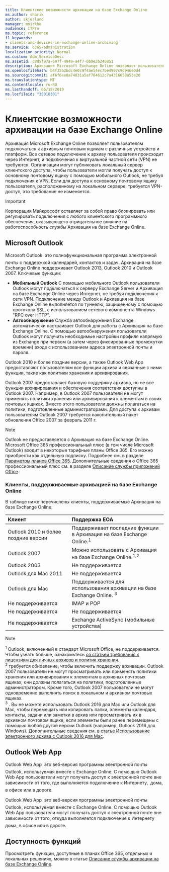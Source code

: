 ```yaml
---
title: Клиентские возможности архивации на базе Exchange Online
ms.author: sharik
author: skjerland
manager: mnirkhe
audience: ITPro
ms.topic: reference
f1_keywords:
- clients-and-devices-in-exchange-online-archiving
ms.service: o365-administration
localization_priority: Normal
ms.custom: Adm_ServiceDesc
ms.assetid: c8d5f97a-607f-4949-a4f7-0b9e3b246851
description: Архивация Microsoft Exchange Online позволяет пользователям подключаться к архивным почтовым ящикам с различных устройств и платформ. Все сетевое подключение к архиву пользователя происходит через Интернет, и подключения к виртуальной частной сети (VPN) не требуются. Организации могут публиковать локальный сервер клиентского доступа, чтобы пользователи могли получать доступ к основному почтовому ящику с помощью мобильного Outlook, не требуя подключения к VPN. Если для доступа к основному почтовому ящику пользователя, расположенному на локальном сервере, требуется VPN-доступ, это требование не изменяется.
ms.openlocfilehash: b4f35a2bdc4e0c9f4ae54ec7be4997c9d946e0d4
ms.sourcegitcommit: af6f6ee0a74831a5af784612c7a4316658a53e28
ms.translationtype: MT
ms.contentlocale: ru-RU
ms.lasthandoff: 06/18/2019
ms.locfileid: "35018301"
---
```

# <a name="client-features-in-exchange-online-archiving"></a>Клиентские возможности архивации на базе Exchange Online

Архивация Microsoft Exchange Online позволяет пользователям подключаться к архивным почтовым ящикам с различных устройств и платформ. Все сетевое подключение к архиву пользователя происходит через Интернет, и подключения к виртуальной частной сети (VPN) не требуются. Организации могут публиковать локальный сервер клиентского доступа, чтобы пользователи могли получать доступ к основному почтовому ящику с помощью мобильного Outlook, не требуя подключения к VPN. Если для доступа к основному почтовому ящику пользователя, расположенному на локальном сервере, требуется VPN-доступ, это требование не изменяется.
  
> [!IMPORTANT]
> Корпорация Майкрософт оставляет за собой право блокировать или регулировать подключения с любого клиентского программного обеспечения, оказывающего отрицательное влияние на работоспособность службы Архивация на базе Exchange Online. 
  
## <a name="microsoft-outlook"></a>Microsoft Outlook

Microsoft Outlook  это полнофункциональная программа электронной почты с поддержкой календарей, контактов и задач. Архивация на базе Exchange Online поддерживает Outlook 2013, Outlook 2010 и Outlook 2007. Ключевые функции:
  
- **Мобильный Outlook** С помощью мобильного Outlook пользователи Outlook могут подключаться к серверу Exchange Server и Архивация на базе Exchange Online через Интернет, не требуя подключения к сети VPN. Подключение между Outlook и Архивация на базе Exchange Online выполняется по туннелю, защищенному с помощью протокола SSL, с использованием сетевого компонента Windows "RPC over HTTP".    
- **Автообнаружение** Служба автообнаружения Exchange автоматически настраивает Outlook для работы с Архивация на базе Exchange Online. С помощью автообнаружения пользователи Outlook могут получить необходимые настройки профиля напрямую из Exchange при первом (а затем через фиксированные промежутки времени) входе с использованием адреса электронной почты и пароля. 
    
Outlook 2010 и более поздние версии, а также Outlook Web App предоставляют пользователям все функции архива и связанные с ними функции, такие как политики хранения и архивирования.
  
Outlook 2007 предоставляет базовую поддержку архивов, но не все функции архивирования и обеспечения соответствия доступны в Outlook 2007. Например, в Outlook 2007 пользователи не могут применять политики хранения или архивирования к элементам в своих почтовых ящиках. Вместо этого пользователи должны полагаться на политики, подготовленные администраторами. Для доступа к архивам пользователям Outlook 2007 требуется накопительный пакет обновления Office 2007 за февраль 2011 г.
  
> [!NOTE]
> Outlook не предоставляется с Архивация на базе Exchange Online. Microsoft Office 365 профессиональный плюс (в том числе Microsoft Outlook) входит в некоторые тарифные планы Office 365. Его можно приобрести как отдельную подписку. Подробнее см. в разделе [Параметры планов Office 365](../office-365-platform-service-description/office-365-plan-options.md). Дополнительные сведения о Office 365 профессиональный плюс см. в разделе [Описание службы приложений Office](../office-applications-service-description/office-applications-service-description.md). 
  
### <a name="clients-supported-by-exchange-online-archiving"></a>Клиенты, поддерживаемые архивацией на базе Exchange Online

В таблице ниже перечислены клиенты, поддерживаемые Архивация на базе Exchange Online.
  
|**Клиент**|**Поддержка EOA**|
|:-----|:-----|
|Outlook 2010 и более поздние версии  <br/> |Поддерживает последние функции в Архивация на базе Exchange Online.<sup>1</sup> <br/> |
|Outlook 2007  <br/> |Можно использовать с Архивация на базе Exchange Online.<sup>1,2</sup> <br/> |
|Outlook 2003  <br/> |Не поддерживается  <br/> |
|Outlook для Mac 2011  <br/> |Не поддерживается  <br/> |
|Outlook для Mac  <br/> |Поддерживается для использования архивации на базе Exchange Online. <sup>3</sup> <br/> |
|Не поддерживается  <br/> |IMAP и POP  <br/> |
|Не поддерживается  <br/> |Не поддерживается  <br/> |
|Не поддерживается  <br/> |Exchange ActiveSync (мобильные устройства)  <br/> |
   
> [!NOTE]
> <sup>1</sup> Outlook, включенный в стандарт Microsoft Office, не поддерживается. Чтобы узнать больше, ознакомьтесь [со статьей требования к лицензиям для личных архивов и политик хранения](https://support.office.com/article/Outlook-license-requirements-for-Exchange-features-46B6B7C5-C3CA-43E5-8424-1E2807917C99). <br/> 
<sup>2</sup> требуется обновление, чтобы включить поддержку архивации. Outlook 2007 пользователи не могут просматривать или применять политики хранения или архивирования к элементам в архивных почтовых ящиках; они должны полагаться на политики, подготовленные администратором. Кроме того, Outlook 2007 пользователи не могут одновременно выполнять поиск в локальном и архивном почтовых ящиках. <br/> 
<sup>3</sup> . Вы не можете использовать Outlook 2016 для Mac или Outlook для Mac, чтобы перемещать или копировать папки, элементы календаря, контакты, задачи или заметки в архив или просматривать их в архивном почтовом ящике, если элементы были ранее перемещены с помощью любой другой версии Outlook (например, Outlook 2016 для Windows). Дополнительные сведения см. [в статье Использование электронного архива с Outlook 2016 для Mac](https://support.office.com/article/Use-your-online-archive-with-Outlook-2016-for-Mac-45b8439c-2982-4b6b-9097-eed71dbfe238). 

## <a name="outlook-web-app"></a>Outlook Web App

Outlook Web App  это веб-версия программы электронной почты Outlook, используемая вместе с Exchange Online. С помощью Outlook Web App пользователи могут получать доступ к электронной почте вне зависимости от того, где выполняется подключение к Интернету,  дома, в офисе или в дороге.
  
Outlook Web App  это веб-версия программы электронной почты Outlook, используемая вместе с Exchange Online. С помощью Outlook Web App пользователи могут получать доступ к электронной почте вне зависимости от того, откуда выполняется подключение к Интернету  дома, в офисе или в дороге.
  
## <a name="feature-availability"></a>Доступность функций

Просмотреть функции, доступные в планах Office 365, отдельных и локальных решениях, можно в статье [Описание службы архивации на базе Exchange Online](exchange-online-archiving-service-description.md).